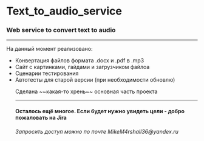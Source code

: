 # Text_to_audio_service
### Web service to convert text to audio
___

На данный момент реализовано:
<ul>
<li>Конвертация файлов формата .docx и .pdf в .mp3</li>
<li>Сайт с картинками, гайдами и загрузчиком файлоа</li>
<li>Сценарии тестирования</li>
<li>Автотесты для старой версии (при необходимости обновлю)</li>
<p>Сделана ~~какая-то хрень~~ основная часть проекта</p>

___
<h4>Осталось ещё многое. Если будет нужно увидеть цели - добро пожаловать на Jira</h4>
<h6>Запросить доступ можно по почте MikeM4rshall36@yandex.ru</h6>
